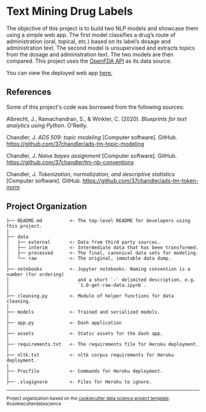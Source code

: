 Text Mining Drug Labels
==============================

The objective of this project is to build two NLP models and showcase them using a simple web app. The first model classifies a drug’s route of administration (oral, topical, etc.) based on its label’s dosage and administration text. The second model is unsupervised and extracts topics from the dosage and administration text. The two models are then compared. This project uses the <a target="_blank" href="https://open.fda.gov/apis/drug/label/">OpenFDA API</a> as its data source. 

You can view the deployed web app <a target="_blank" href="https://drug-labels.herokuapp.com/">here.</a>

References
------------

Some of this project's code was borrowed from the following sources:

Albrecht, J., Ramachandran, S., & Winkler, C. (2020). _Blueprints for text analytics using Python_. O'Reilly. 

Chandler, J. _ADS 509: topic modeling_ [Computer software]. GitHub. https://github.com/37chandler/ads-tm-topic-modeling 

Chandler, J. _Naive bayes assignment_ [Computer software]. GitHub. https://github.com/37chandler/tm-nb-conventions 

Chandler, J. _Tokenization, normalization, and descriptive statistics_ [Computer software]. GitHub. https://github.com/37chandler/ads-tm-token-norm 

Project Organization
------------

    ├── README.md          <- The top-level README for developers using this project.
    |
    ├── data
    │   ├── external       <- Data from third party sources.
    │   ├── interim        <- Intermediate data that has been transformed.
    │   ├── processed      <- The final, canonical data sets for modeling.
    │   └── raw            <- The original, immutable data dump.
    │
    ├── notebooks          <- Jupyter notebooks. Naming convention is a number (for ordering)
    │                         and a short `-` delimited description, e.g.
    │                         `1.0-get-raw-data.ipynb`.
    |
    ├── cleaning.py        <- Module of helper functions for data cleaning. 
    |
    ├── models             <- Trained and serialized models.
    |
    ├── app.py             <- Dash application
    │
    ├── assets             <- Static assets for the dash app. 
    |
    ├── requirements.txt   <- The requirements file for Heroku deployment. 
    |
    ├── nltk.txt           <- nltk corpus requirements for Heroku deployment. 
    |
    ├── Procfile           <- Commands for Heroku deployment. 
    |
    ├── .slugignore        <- Files for Heroku to ignore.      

--------

<p><small>Project organization based on the <a target="_blank" href="https://drivendata.github.io/cookiecutter-data-science/">cookiecutter data science project template</a>. #cookiecutterdatascience</small></p>
